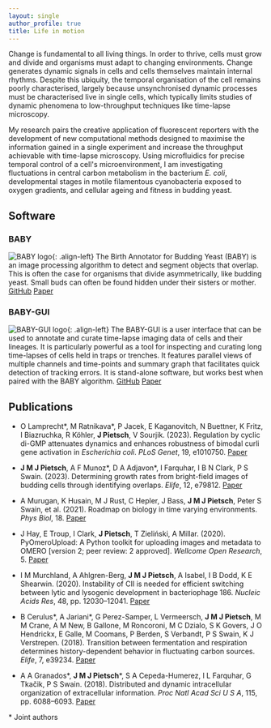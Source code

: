 ```yaml
---
layout: single
author_profile: true
title: Life in motion
---
```


Change is fundamental to all living things. In order to thrive, cells must
grow and divide and organisms must adapt to changing environments. Change
generates dynamic signals in cells and cells themselves maintain internal
rhythms. Despite this ubiquity, the temporal organisation of the cell remains
poorly characterised, largely because unsynchronised dynamic processes must be
characterised live in single cells, which typically limits studies of dynamic
phenomena to low-throughput techniques like time-lapse microscopy.

My research pairs the creative application of fluorescent reporters with the
development of new computational methods designed to maximise the information
gained in a single experiment and increase the throughput achievable with
time-lapse microscopy. Using microfluidics for precise temporal control of a
cell's microenvironment, I am investigating fluctuations in central carbon
metabolism in the bacterium *E. coli*, developmental stages in motile
filamentous cyanobacteria exposed to oxygen gradients, and cellular ageing and
fitness in budding yeast.

## Software

### BABY

![BABY logo](/assets/images/BABY-logo.png){: .align-left} The Birth Annotator
for Budding Yeast (BABY) is an image processing algorithm to detect and
segment objects that overlap. This is often the case for organisms that divide
asymmetrically, like budding yeast. Small buds can often be found hidden under
their sisters or mother.
[<i class="fab fa-github"></i> GitHub](https://github.com/julianpietsch/baby)
[<i class="fas fa-newspaper"></i> Paper](https://doi.org/10.7554/eLife.79812)

### BABY-GUI

![BABY-GUI logo](/assets/images/BABY-GUI-logo.png){: .align-left} The BABY-GUI
is a user interface that can be used to annotate and curate time-lapse imaging
data of cells and their lineages. It is particularly powerful as a tool for
inspecting and curating long time-lapses of cells held in traps or trenches.
It features parallel views of multiple channels and time-points and summary
graph that facilitates quick detection of tracking errors. It is stand-alone
software, but works best when paired with the BABY algorithm.
[<i class="fab fa-github"></i> GitHub](https://github.com/julianpietsch/baby-gui)
[<i class="fas fa-newspaper"></i> Paper](https://doi.org/10.7554/eLife.79812)

<!-- ## Research -->

## Publications

- O Lamprecht\*, M Ratnikava\*, P Jacek, E Kaganovitch, N Buettner, K Fritz, I Biazruchka, R Köhler, **J Pietsch**, V Sourjik. (2023). Regulation by cyclic di-GMP attenuates dynamics and enhances robustness of bimodal curli gene activation in *Escherichia coli*. *PLoS Genet*, 19, e1010750.
[<i class="fas fa-newspaper"></i> Paper](https://doi.org/10.1371/journal.pgen.1010750)

- **J M J Pietsch**, A F Munoz\*, D A Adjavon\*, I Farquhar, I B N Clark, P S Swain. (2023). Determining growth rates from bright-field images of budding cells through identifying overlaps. *Elife*, 12, e79812.
[<i class="fas fa-newspaper"></i> Paper](https://doi.org/10.7554/eLife.79812)

- A Murugan, K Husain, M J Rust, C Hepler, J Bass, **J M J Pietsch**, Peter S Swain, et al. (2021). Roadmap on biology in time varying environments. *Phys Biol*, 18.
[<i class="fas fa-newspaper"></i> Paper](https://doi.org/10.1088/1478-3975/abde8d)

- J Hay, E Troup, I Clark, **J Pietsch**, T Zieliński, A Millar. (2020). PyOmeroUpload: A Python toolkit for uploading images and metadata to OMERO [version 2; peer review: 2 approved]. *Wellcome Open Research*, 5.
[<i class="fas fa-newspaper"></i> Paper](https://doi.org/10.12688/wellcomeopenres.15853.2)

- I M Murchland, A Ahlgren-Berg, **J M J Pietsch**, A Isabel, I B Dodd, K E Shearwin. (2020). Instability of CII is needed for efficient switching between lytic and lysogenic development in bacteriophage 186. *Nucleic Acids Res*, 48, pp. 12030–12041.
[<i class="fas fa-newspaper"></i> Paper](https://doi.org/10.1093/nar/gkaa1065)

- B Cerulus\*, A Jariani\*, G Perez-Samper, L Vermeersch, **J M J Pietsch**, M M Crane, A M New, B Gallone, M Roncoroni, M C Dzialo, S K Govers, J O Hendrickx, E Galle, M Coomans, P Berden, S Verbandt, P S Swain, K J Verstrepen. (2018). Transition between fermentation and respiration determines history-dependent behavior in fluctuating carbon sources. *Elife*, 7, e39234.
[<i class="fas fa-newspaper"></i> Paper](https://doi.org/10.7554/eLife.39234)

- A A Granados\*, **J M J Pietsch**\*, S A Cepeda-Humerez, I L Farquhar, G Tkačik, P S Swain. (2018). Distributed and dynamic intracellular organization of extracellular information. *Proc Natl Acad Sci U S A*, 115, pp. 6088–6093.
[<i class="fas fa-newspaper"></i> Paper](https://doi.org/10.1073/pnas.1716659115)

\* Joint authors

<!-- ## Bio -->

